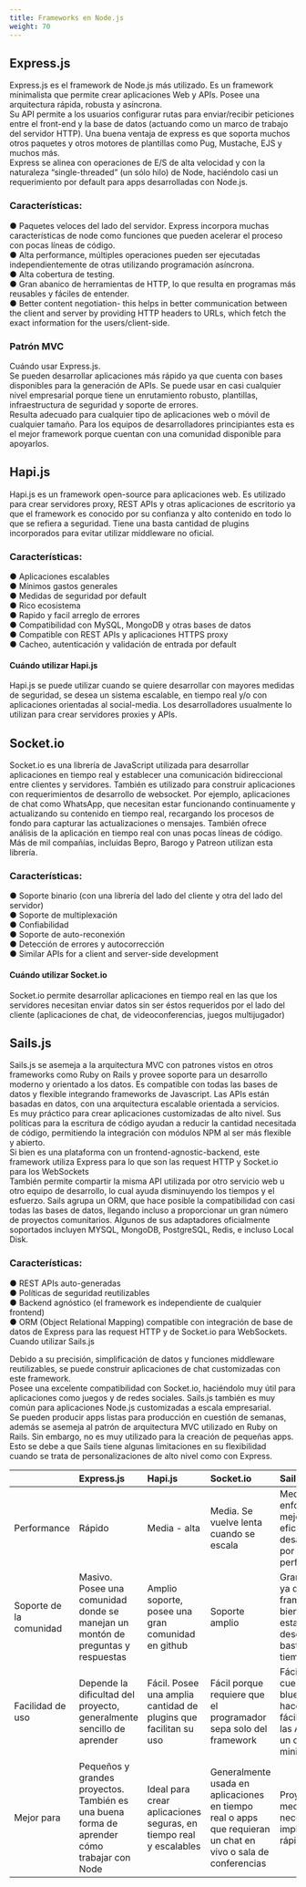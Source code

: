 ```yaml
---
title: Frameworks en Node.js
weight: 70
---
```


## Express.js
Express.js es el framework de Node.js más utilizado. Es un framework
minimalista que permite crear aplicaciones Web y APIs. Posee una
arquitectura rápida, robusta y asíncrona.  
Su API permite a los usuarios configurar rutas para enviar/recibir peticiones
entre el front-end y la base de datos (actuando como un marco de trabajo del
servidor HTTP). Una buena ventaja de express es que soporta muchos otros
paquetes y otros motores de plantillas como Pug, Mustache, EJS y muchos
más.  
Express se alinea con operaciones de E/S de alta velocidad y con la
naturaleza “single-threaded” (un sólo hilo) de Node, haciéndolo casi un
requerimiento por default para apps desarrolladas con Node.js.
### Características: 
● Paquetes veloces del lado del servidor. Express incorpora muchas
características de node como funciones que pueden acelerar el
proceso con pocas líneas de código.  
● Alta performance, múltiples operaciones pueden ser ejecutadas
independientemente de otras utilizando programación asíncrona.  
● Alta cobertura de testing.  
● Gran abanico de herramientas de HTTP, lo que resulta en programas
más reusables y fáciles de entender.  
● Better content negotiation- this helps in better communication between
the client and server by providing HTTP headers to URLs, which fetch
the exact information for the users/client-side. 
### Patrón MVC
Cuándo usar Express.js.  
Se pueden desarrollar aplicaciones más rápido ya que cuenta con bases
disponibles para la generación de APIs. Se puede usar en casi cualquier
nivel empresarial porque tiene un enrutamiento robusto, plantillas,
infraestructura de seguridad y soporte de errores.   
Resulta adecuado para cualquier tipo de aplicaciones web o móvil de
cualquier tamaño. Para los equipos de desarrolladores principiantes esta es
el mejor framework porque cuentan con una comunidad disponible para
apoyarlos.

## Hapi.js
Hapi.js es un framework open-source para aplicaciones web. Es utilizado
para crear servidores proxy, REST APIs y otras aplicaciones de escritorio ya
que el framework es conocido por su confianza y alto contenido en todo lo
que se refiera a seguridad. Tiene una basta cantidad de plugins incorporados
para evitar utilizar middleware no oficial. 
### Características:
● Aplicaciones escalables  
● Mínimos gastos generales  
● Medidas de seguridad por default  
● Rico ecosistema  
● Rapido y facil arreglo de errores  
● Compatibilidad con MySQL, MongoDB y otras bases de datos  
● Compatible con REST APIs y aplicaciones HTTPS proxy    
● Cacheo, autenticación y validación de entrada por default  
#### Cuándo utilizar Hapi.js
Hapi.js se puede utilizar cuando se quiere desarrollar con mayores medidas
de seguridad, se desea un sistema escalable, en tiempo real y/o con
aplicaciones orientadas al social-media. Los desarrolladores usualmente lo
utilizan para crear servidores proxies y APIs.

## Socket.io
Socket.io es una librería de JavaScript utilizada para desarrollar aplicaciones
en tiempo real y establecer una comunicación bidireccional entre clientes y
servidores. También es utilizado para construir aplicaciones con
requerimientos de desarrollo de websocket. Por ejemplo, aplicaciones de
chat como WhatsApp, que necesitan estar funcionando continuamente y
actualizando su contenido en tiempo real, recargando los procesos de fondo
para capturar las actualizaciones o mensajes. También ofrece análisis de la
aplicación en tiempo real con unas pocas líneas de código.
Más de mil compañías, incluidas Bepro, Barogo y Patreon utilizan esta
librería.
### Características:
● Soporte binario (con una librería del lado del cliente y otra del lado del
servidor)  
● Soporte de multiplexación  
● Confiabilidad  
● Soporte de auto-reconexión  
● Detección de errores y autocorrección  
● Similar APIs for a client and server-side development  
#### Cuándo utilizar Socket.io
Socket.io permite desarrollar aplicaciones en tiempo real en las que los
servidores necesitan enviar datos sin ser éstos requeridos por el lado del
cliente (aplicaciones de chat, de videoconferencias, juegos multijugador)

## Sails.js
Sails.js se asemeja a la arquitectura MVC con patrones vistos en otros
frameworks como Ruby on Rails y provee soporte para un desarrollo
moderno y orientado a los datos. Es compatible con todas las bases de datos
y flexible integrando frameworks de Javascript. Las APIs están basadas en
datos, con una arquitectura escalable orientada a servicios.  
Es muy práctico para crear aplicaciones customizadas de alto nivel. Sus
políticas para la escritura de código ayudan a reducir la cantidad necesitada
de código, permitiendo la integración con módulos NPM al ser más flexible y
abierto.  
Si bien es una plataforma con un frontend-agnostic-backend, este framework
utiliza Express para lo que son las request HTTP y Socket.io para los
WebSockets  
También permite compartir la misma API utilizada por otro servicio web u otro
equipo de desarrollo, lo cual ayuda disminuyendo los tiempos y el esfuerzo.
Sails agrupa un ORM, que hace posible la compatibilidad con casi todas las
bases de datos, llegando incluso a proporcionar un gran número de
proyectos comunitarios. Algunos de sus adaptadores oficialmente soportados
incluyen MYSQL, MongoDB, PostgreSQL, Redis, e incluso Local Disk.

### Características:
● REST APIs auto-generadas  
● Políticas de seguridad reutilizables  
● Backend agnóstico (el framework es independiente de cualquier
frontend)  
● ORM (Object Relational Mapping) compatible con integración de base
de datos de Express para las request HTTP y de Socket.io para WebSockets.
Cuando utilizar Sails.js  

Debido a su precisión, simplificación de datos y funciones middleware
reutilizables, se puede construir aplicaciones de chat customizadas con este
framework.  
Posee una excelente compatibilidad con Socket.io, haciéndolo muy útil para
aplicaciones como juegos y de redes sociales. Sails.js también es muy
común para aplicaciones Node.js customizadas a escala empresarial.  
Se pueden producir apps listas para producción en cuestión de semanas,
además se asemeja al patrón de arquitectura MVC utilizado en Ruby on
Rails. Sin embargo, no es muy utilizado para la creación de pequeñas apps.
Esto se debe a que Sails tiene algunas limitaciones en su flexibilidad cuando
se trata de personalizaciones de alto nivel como con Express.

|                        | Express.js              | Hapi.js            | Socket.io         | Sails.js | 
| :------------------ | :------------------ |  :------------------ | :------------------ |  :------------------ |
| Performance            | Rápido              | Media - alta        | Media. Se vuelve lenta cuando se escala  | Media. Se enfoca en mejorar la eficiencia del desarrollador por sobre la performance | 
| Soporte de la comunidad | Masivo. Posee una comunidad donde se manejan un montón de preguntas y respuestas | Amplio soporte, posee una gran comunidad en github | Soporte amplio | Gran soporte, ya que es un framework bien establecido desde hace bastante tiempo | 
| Facilidad de uso | Depende la dificultad del proyecto, generalmente sencillo de aprender | Fácil. Posee una amplia cantidad de plugins que facilitan su uso | Fácil porque requiere que el programador  sepa solo del framework | Fácil porque cuenta con blueprints que hacen más fácil conectar las APIs con un código minimal |
| Mejor para | Pequeños y grandes proyectos. También es una buena forma de aprender cómo trabajar con Node | Ideal para crear aplicaciones seguras, en tiempo real y escalables | Generalmente usada en aplicaciones en tiempo real o apps que requieran un chat en vivo o sala de conferencias | Proyectos medianos que necesitan implementarse rápido | 